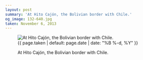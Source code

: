 ```yaml
---
layout: post
summary: 'At Hito Cajón, the Bolivian border with Chile.'
og_image: 132-640.jpg
taken: November 6, 2013
---
```


<figure class="post" data-src="{{ site.assets_url }}/{{ page.og_image }}">
<img alt="At Hito Cajón, the Bolivian border with Chile." sizes="(min-width: 700px) 50vw, calc(100vw - 2rem)" src="{{ site.assets_url }}/132-320.jpg" srcset="{{ site.assets_url }}/132-640.jpg 640w, {{ site.assets_url }}/132-480.jpg 480w, {{ site.assets_url }}/132-320.jpg 320w, {{ site.assets_url }}/132-160.jpg 160w"/>
<figcaption>
<time>{{ page.taken | default: page.date | date: "%B %-d, %Y" }}</time>
<p>At Hito Cajón, the Bolivian border with Chile.</p>
</figcaption>
</figure>
